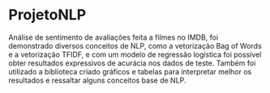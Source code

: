 # ProjetoNLP
Análise de sentimento de avaliações feita a filmes no IMDB, foi demonstrado diversos conceitos de NLP, como a vetorização Bag of Words e a vetorização TFIDF, e com um modelo de regressão logística foi possível obter resultados expressivos de acurácia nos dados de teste. Também foi utilizado a biblioteca criado gráficos e tabelas para interpretar melhor os resultados e ressaltar alguns conceitos base de NLP.
